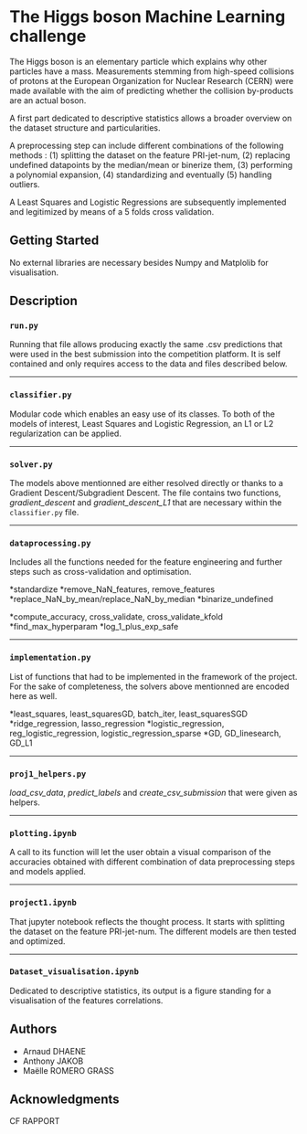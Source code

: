 # The Higgs boson Machine Learning challenge

The Higgs boson is an elementary particle which explains why other particles have a mass. Measurements stemming from high-speed collisions of protons at the European Organization for Nuclear Research (CERN) were made available with the aim of predicting whether the collision by-products are an actual boson. 

A first part dedicated to descriptive statistics allows a broader overview on the dataset structure and particularities. 

A preprocessing step can include different combinations of the following methods : (1) splitting the dataset on the feature PRI-jet-num, (2) replacing undefined datapoints by the median/mean or binerize them, (3) performing a polynomial expansion, (4) standardizing and eventually (5) handling outliers. 

A Least Squares and Logistic Regressions are subsequently implemented and legitimized by means of a 5 folds cross validation. 


## Getting Started

No external libraries are necessary besides Numpy and Matplolib for visualisation. 


## Description


### `run.py`

Running that file allows producing exactly the same .csv predictions that were used in the best submission into the competition platform. It is self contained and only requires access to the data and files described below. 

---
### `classifier.py`

Modular code which enables an easy use of its classes. To both of the models of interest, Least Squares and Logistic Regression, an L1 or L2 regularization can be applied. 

---
### `solver.py`

The models above mentionned are either resolved directly or thanks to a Gradient Descent/Subgradient Descent. The file contains two functions, *gradient_descent* and *gradient_descent_L1* that are necessary within the `classifier.py` file. 

---
### `dataprocessing.py`

Includes all the functions needed for the feature engineering and further steps such as cross-validation and optimisation. 

*standardize
*remove_NaN_features, remove_features
*replace_NaN_by_mean/replace_NaN_by_median
*binarize_undefined

*compute_accuracy, cross_validate, cross_validate_kfold
*find_max_hyperparam
*log_1_plus_exp_safe

---
### `implementation.py`

List of functions that had to be implemented in the framework of the project. For the sake of completeness, the solvers above mentionned are encoded here as well. 

*least_squares, least_squaresGD, batch_iter,  least_squaresSGD
*ridge_regression, lasso_regression
*logistic_regression, reg_logistic_regression, logistic_regression_sparse
*GD, GD_linesearch, GD_L1

---
### `proj1_helpers.py`

*load_csv_data*, *predict_labels* and *create_csv_submission* that were given as helpers. 

---

### `plotting.ipynb`

A call to its function will let the user obtain a visual comparison of the accuracies obtained with different combination of data preprocessing steps and models applied. 

---
### `project1.ipynb`

That jupyter notebook reflects the thought process. It starts with splitting the dataset on the feature PRI-jet-num. The different models are then tested and optimized. 

---
### `Dataset_visualisation.ipynb`

Dedicated to descriptive statistics, its output is a figure standing for a visualisation of the features correlations. 



## Authors

* Arnaud DHAENE 
* Anthony JAKOB
* Maëlle ROMERO GRASS


## Acknowledgments

CF RAPPORT